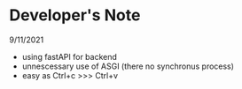 # Developer's Note
9/11/2021
- using fastAPI for backend
- unnescessary use of ASGI (there no synchronus process)
- easy as Ctrl+c >>> Ctrl+v 